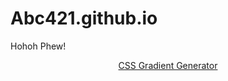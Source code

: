 
# Abc421.github.io
Hohoh Phew!






<p align="center"><a href="https://cssgradient.io">CSS Gradient Generator</a></p>
